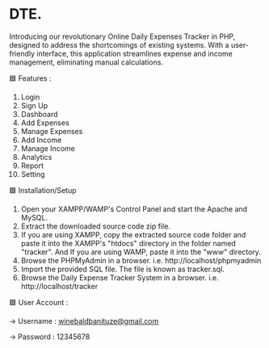 # DTE.

Introducing our revolutionary Online Daily Expenses Tracker in PHP, designed to address the shortcomings of existing systems. With a user-friendly interface, this application streamlines expense and income management, eliminating manual calculations.

🟦 Features :

 1) Login 
 2) Sign Up 
 3) Dashboard
 4) Add Expenses
 5) Manage Expenses
 6) Add Income
 7) Manage Income
 8) Analytics 
 9) Report 
10) Setting
    
🟩 Installation/Setup

 1) Open your XAMPP/WAMP's Control Panel and start the Apache and MySQL.
 2) Extract the downloaded source code zip file.
 3) If you are using XAMPP, copy the extracted source code folder and paste it into the XAMPP's "htdocs" directory in the folder named "tracker". And If you are using WAMP, paste it into the "www" directory.
 4) Browse the PHPMyAdmin in a browser. i.e. http://localhost/phpmyadmin
 5) Import the provided SQL file. The file is known as tracker.sql.
 6) Browse the Daily Expense Tracker System in a browser. i.e. http://localhost/tracker
 
🟪 User Account :

-> Username : winebaldbanituze@gmail.com

-> Password : 12345678



       
       

       

      



      

      
      
      


      

      

      
   
    




 
 



  
    
    







